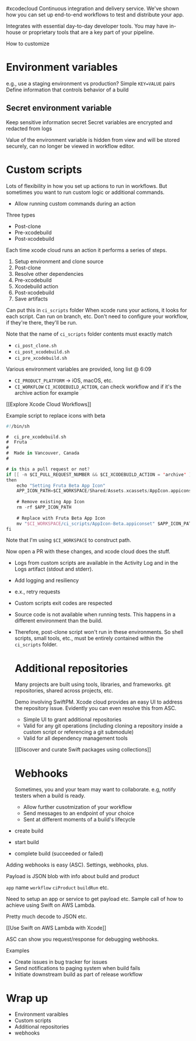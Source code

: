 #xcodecloud 
Continuous integration and delivery service.  We've shown how you can set up end-to-end workflows to test and distribute your app.

  Integrates with essential day-to-day developer tools.  You may have in-house or proprietary tools that are a key part of your pipeline.  
  
  How to customize 
  
  # Environment variables
  e.g., use a staging environment vs production?
  Simple `KEY=VALUE` pairs
  Define information that controls behavior of a build
  
  ## Secret environment variable
  Keep sensitive information secret
  Secret variables are encrypted and redacted from logs
  
  Value of the environment variable is hidden from view and will be stored securely, can no longer be viewed in workflow editor.
  
  # Custom scripts
  Lots of flexibility in how you set up actions to run in workflows.  But sometimes you want to run custom logic or additional commands.
  
  * Allow running custom commands during an action

Three types
* Post-clone
* Pre-xcodebuild
* Post-xcodebuild

Each time xcode cloud runs an action it performs a series of steps.  

1.  Setup environment and clone source
2.  Post-clone
3.  Resolve other dependencies
4.  Pre-xcodebuild
5.  Xcodebuild action
6.  Post-xcodebuild
7.  Save artifacts

Can put this in `ci_scripts` folder
When xcode runs your actions, it looks for each script.  Can run on branch, etc.  Don't need to configure your workflow, if they're there, they'll be run.

Note that the name of `ci_scripts` folder contents must exactly match

* `ci_post_clone.sh`
* `ci_post_xcodebuild.sh`
* `ci_pre_xcodebuild.sh`

Various environment variables are provided, long list @ 6:09

* `CI_PRODUCT_PLATFORM` -> iOS, macOS, etc.
* `CI_WORKFLOW` `CI_XCODEBUILD_ACTION`, can check workflow and if it's the archive action for example

[[Explore Xcode Cloud Workflows]]

Example script to replace icons with beta
```swift
#!/bin/sh

#  ci_pre_xcodebuild.sh
#  Fruta
#
#  Made in Vancouver, Canada
#  

# is this a pull request or not?
if [[ -n $CI_PULL_REQUEST_NUMBER && $CI_XCODEBUILD_ACTION = 'archive' ]];
then
    echo "Setting Fruta Beta App Icon"
    APP_ICON_PATH=$CI_WORKSPACE/Shared/Assets.xcassets/AppIcon.appiconset
    
    # Remove existing App Icon
    rm -rf $APP_ICON_PATH
    
    # Replace with Fruta Beta App Icon
    mv "$CI_WORKSPACE/ci_scripts/AppIcon-Beta.appiconset" $APP_ICON_PATH
fi
```

Note that I'm using `$CI_WORKSPACE` to construct path.

Now open a PR with these changes, and xcode cloud does the stuff.

* Logs from custom scripts are available in the Activity Log and in the Logs artifact (stdout and stderr).
* Add logging and resiliency
* e.x., retry requests
* Custom scripts exit codes are respected
* Source code is not available when running tests.  This happens in a different environment than the build.
* Therefore, post-clone script won't run in these environments.  So shell scripts, small tools, etc., must be entirely contained within the `ci_scripts` folder.

  # Additional repositories
  Many projects are built using tools, libraries, and frameworks.  git repositories, shared across projects, etc.
  
  Demo involving SwiftPM.  Xcode cloud provides an easy UI to address the repository issue.  Evidently you can even resolve this from ASC.
  
  * Simple UI to grant additional repositories
  * Valid for any git operations (including cloning a repository inside a custom script or referencing a git submodule)
  * Valid for all dependency management tools
  
  [[Discover and curate Swift packages using collections]]
  
  # Webhooks
  Sometimes, you and your team may want to collaborate.  e.g, notify testers when a build is ready.
  
  * Allow further cusotmization of your workflow
  * Send messages to an endpoint of your choice
  * Sent at different moments of a build's lifecycle

* create build
* start build
* complete build (succeeded or failed)

Adding webhooks is easy (ASC).  Settings, webhooks, plus.

Payload is JSON blob with info about build and product 

`app` name
`workflow`
`ciProduct`
`buildRun`
etc.

Need to setup an app or service to get payload etc.  Sample call of how to achieve using Swift on AWS Lambda.

Pretty much decode to JSON etc.

[[Use Swift on AWS Lambda with Xcode]]

ASC can show you request/response for debugging webhooks.

Examples

* Create issues in bug tracker for issues
* Send notifications to paging system when build fails
* Initiate downstream build as part of release workflow

# Wrap up
* Environment varaibles
* Custom scripts
* Additional repositories
* webhooks

